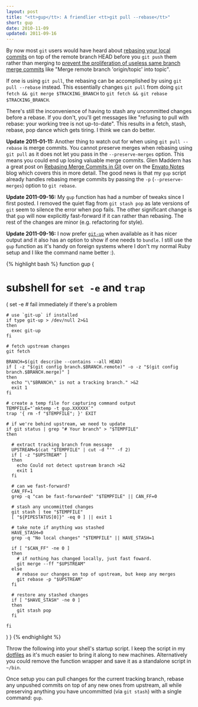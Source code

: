 ```yaml
---
layout: post
title: "<tt>gup</tt>: A friendlier <tt>git pull --rebase</tt>"
short: gup
date: 2010-11-09
updated: 2011-09-16
---
```


By now most `git` users would have heard about [rebasing your local commits](http://www.gitready.com/intermediate/2009/01/31/intro-to-rebase.html) on top of the remote branch HEAD before you `git push` them rather than merging to [prevent the proliferation of useless same branch merge commits](http://www.viget.com/extend/only-you-can-prevent-git-merge-commits/) like "Merge remote branch 'origin/topic' into topic".

If one is using `git pull`, the rebasing can be accomplished by using `git pull --rebase` instead. This essentially changes `git pull` from doing `git fetch && git merge $TRACKING_BRANCH` to `git fetch && git rebase $TRACKING_BRANCH`.

There's still the inconvenience of having to stash any uncommitted changes before a rebase. If you don't, you'll get messages like "refusing to pull with rebase: your working tree is not up-to-date". This results in a fetch, stash, rebase, pop dance which gets tiring. I think we can do better.

**Update 2011-01-11:** Another thing to watch out for when using `git pull --rebase` is merge commits. You cannot preserve merges when rebasing using `git pull` as it does not let you pass in the `--preserve-merges` option. This means you could end up losing valuable merge commits. Glen Maddern has a great post on [Rebasing Merge Commits in Git](http://notes.envato.com/developers/rebasing-merge-commits-in-git/) over on the [Envato Notes](http://notes.envato.com/) blog which covers this in more detail. The good news is that my `gup` script already handles rebasing merge commits by passing the `-p` (`--preserve-merges`) option to `git rebase`.

**Update 2011-09-16:** My `gup` function has had a number of tweaks since I first posted. I removed the quiet flag from `git stash pop` as late versions of `git` seem to silence the error when pop fails. The other significant change is that `gup` will now explicitly fast-forward if it can rather than rebasing. The rest of the changes are minor (e.g. refactoring for style).

**Update 2011-09-16:** I now prefer [`git-up`](https://github.com/aanand/git-up) when available as it has nicer output and it also has an option to show if one needs to `bundle`. I still use the `gup` function as it's handy on foreign systems where I don't my normal Ruby setup and I like the command name better :).

{% highlight bash %}
function gup
{
  # subshell for `set -e` and `trap`
  (
    set -e # fail immediately if there's a problem

    # use `git-up` if installed
    if type git-up > /dev/null 2>&1
    then
      exec git-up
    fi

    # fetch upstream changes
    git fetch

    BRANCH=$(git describe --contains --all HEAD)
    if [ -z "$(git config branch.$BRANCH.remote)" -o -z "$(git config branch.$BRANCH.merge)" ]
    then
      echo "\"$BRANCH\" is not a tracking branch." >&2
      exit 1
    fi

    # create a temp file for capturing command output
    TEMPFILE="`mktemp -t gup.XXXXXX`"
    trap '{ rm -f "$TEMPFILE"; }' EXIT

    # if we're behind upstream, we need to update
    if git status | grep "# Your branch" > "$TEMPFILE"
    then

      # extract tracking branch from message
      UPSTREAM=$(cat "$TEMPFILE" | cut -d "'" -f 2)
      if [ -z "$UPSTREAM" ]
      then
        echo Could not detect upstream branch >&2
        exit 1
      fi

      # can we fast-forward?
      CAN_FF=1
      grep -q "can be fast-forwarded" "$TEMPFILE" || CAN_FF=0

      # stash any uncommitted changes
      git stash | tee "$TEMPFILE"
      [ "${PIPESTATUS[0]}" -eq 0 ] || exit 1

      # take note if anything was stashed
      HAVE_STASH=0
      grep -q "No local changes" "$TEMPFILE" || HAVE_STASH=1

      if [ "$CAN_FF" -ne 0 ]
      then
        # if nothing has changed locally, just fast foward.
        git merge --ff "$UPSTREAM"
      else
        # rebase our changes on top of upstream, but keep any merges
        git rebase -p "$UPSTREAM"
      fi

      # restore any stashed changes
      if [ "$HAVE_STASH" -ne 0 ]
      then
        git stash pop
      fi

    fi

  )
}
{% endhighlight %}

Throw the following into your shell's startup script. I keep the script in my [dotfiles](https://github.com/jasoncodes/dotfiles) as it's much easier to bring it along to new machines. Alternatively you could remove the function wrapper and save it as a standalone script in `~/bin`.

Once setup you can pull changes for the current tracking branch, rebase any unpushed commits on top of any new ones from upstream, all while preserving anything you have uncommitted (via `git stash`) with a single command: `gup`.

